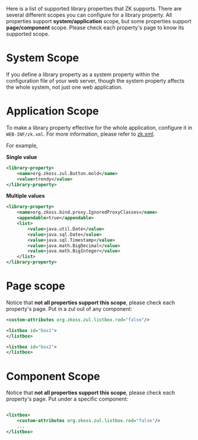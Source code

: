 

Here is a list of supported library properties that ZK supports. There
are several different scopes you can configure for a library property.
All properties support **system/application** scope, but some properties
support **page/component** scope. Please check each property's page to
know its supported scope.

# System Scope

If you define a library property as a system property within the
configuration file of your web server, though the system property
affects the whole system, not just one web application.

# Application Scope

To make a library property effective for the whole application,
configure it in `WEB-INF/zk.xml`. For more information, please refer to
[ zk.xml]({{site.baseurl}}/zk_config_ref/the_library_property_element).

For example,

**Single value**

```xml
<library-property>
    <name>org.zkoss.zul.Button.mold</name>
    <value>trendy</value>
</library-property>
```

**Multiple values**

```xml
<library-property>
    <name>org.zkoss.bind.proxy.IgnoredProxyClasses</name>
    <appendable>true</appendable>
    <list>
        <value>java.util.Date</value>
        <value>java.sql.Date</value>
        <value>java.sql.Timestamp</value>
        <value>java.math.BigDecimal</value>
        <value>java.math.BigInteger</value>
    </list>
</library-property>
```

# Page scope

Notice that **not all properties support this scope**, please check each
property's page. Put <custom-attributes> in a zul out of any component:

```xml
<custom-attributes org.zkoss.zul.listbox.rod="false"/>

<listbox id="box1">
</listbox>

<listbox id="box2">
</listbox>
```

# Component Scope

Notice that **not all properties support this scope**, please check each
property's page. Put <custom-attributes> under a specific component:

```xml

<listbox>
    <custom-attributes org.zkoss.zul.listbox.rod="false"/>
    ...
</listbox>
```
